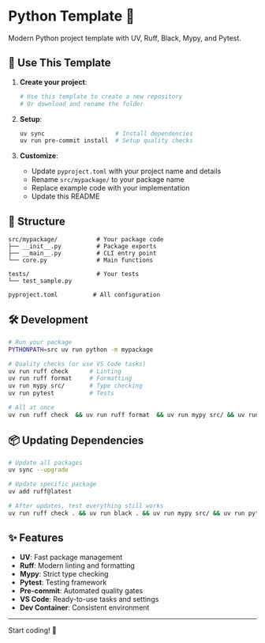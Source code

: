 # Python Template 🐍

Modern Python project template with UV, Ruff, Black, Mypy, and Pytest.

## 🚀 Use This Template

1. **Create your project**:

    ```bash
    # Use this template to create a new repository
    # Or download and rename the folder
    ```

2. **Setup**:

    ```bash
    uv sync                    # Install dependencies
    uv run pre-commit install  # Setup quality checks
    ```

3. **Customize**:
    - Update `pyproject.toml` with your project name and details
    - Rename `src/mypackage/` to your package name
    - Replace example code with your implementation
    - Update this README

## 📁 Structure

```
src/mypackage/           # Your package code
├── __init__.py          # Package exports
├── __main__.py          # CLI entry point
└── core.py              # Main functions

tests/                   # Your tests
└── test_sample.py

pyproject.toml          # All configuration
```

## 🛠️ Development

```bash
# Run your package
PYTHONPATH=src uv run python -m mypackage

# Quality checks (or use VS Code tasks)
uv run ruff check      # Linting
uv run ruff format     # Formatting
uv run mypy src/       # Type checking
uv run pytest          # Tests

# All at once
uv run ruff check  && uv run ruff format  && uv run mypy src/ && uv run pytest
```

## 📦 Updating Dependencies

```bash
# Update all packages
uv sync --upgrade

# Update specific package
uv add ruff@latest

# After updates, test everything still works
uv run ruff check . && uv run black . && uv run mypy src/ && uv run pytest
```

## ✨ Features

-   **UV**: Fast package management
-   **Ruff**: Modern linting and formatting
-   **Mypy**: Strict type checking
-   **Pytest**: Testing framework
-   **Pre-commit**: Automated quality gates
-   **VS Code**: Ready-to-use tasks and settings
-   **Dev Container**: Consistent environment

---

Start coding! 🎉
